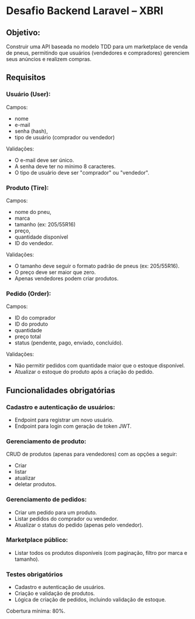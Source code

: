 # Desafio Backend Laravel – XBRI

## Objetivo: 

Construir uma API baseada no modelo TDD para um marketplace de venda de pneus, permitindo que usuários (vendedores e compradores) gerenciem seus anúncios e realizem compras.

## Requisitos

### Usuário (User):

Campos: 

- nome
- e-mail
- senha (hash), 
- tipo de usuário (comprador ou vendedor)

Validações:

- O e-mail deve ser único.
- A senha deve ter no mínimo 8 caracteres.
- O tipo de usuário deve ser "comprador" ou "vendedor".

### Produto (Tire):

Campos: 

- nome do pneu, 
- marca
- tamanho (ex: 205/55R16)
- preço, 
- quantidade disponível
- ID do vendedor.

Validações:

- O tamanho deve seguir o formato padrão de pneus (ex: 205/55R16).
- O preço deve ser maior que zero.
- Apenas vendedores podem criar produtos.

### Pedido (Order):

Campos: 

- ID do comprador
- ID do produto
- quantidade
- preço total
- status (pendente, pago, enviado, concluído).

Validações:

- Não permitir pedidos com quantidade maior que o estoque disponível.
- Atualizar o estoque do produto após a criação do pedido.

## Funcionalidades obrigatórias

### Cadastro e autenticação de usuários:
- Endpoint para registrar um novo usuário.
- Endpoint para login com geração de token JWT.

### Gerenciamento de produto:

CRUD de produtos (apenas para vendedores) com as opções a seguir:
- Criar 
- listar
- atualizar
- deletar produtos.

### Gerenciamento de pedidos:

- Criar um pedido para um produto.
- Listar pedidos do comprador ou vendedor.
- Atualizar o status do pedido (apenas pelo vendedor).

### Marketplace público:

- Listar todos os produtos disponíveis (com paginação, filtro por marca e tamanho).

### Testes obrigatórios

- Cadastro e autenticação de usuários.
- Criação e validação de produtos.
- Lógica de criação de pedidos, incluindo validação de estoque.

Cobertura mínima: 80%.